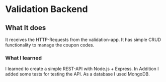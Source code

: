 # Validation Backend

## What It does

It receives the HTTP-Requests from the validation-app. It has simple CRUD functionality to manage the coupon codes.

### What I learned

I learned to create a simple REST-API with Node.js + Express. In Addition I added some tests for testing the API. As a database I used MongoDB.


